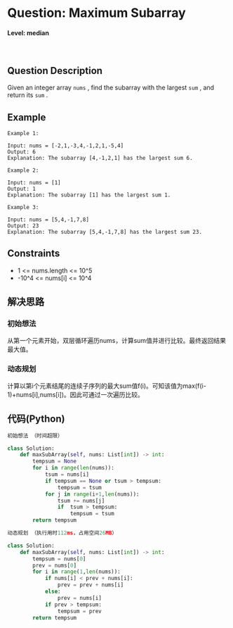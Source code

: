 # Question: Maximum Subarray
#### Level: median
<br>

## Question Description
Given an integer array `nums` , find the subarray with the largest `sum` , and return its `sum` .

## Example
```
Example 1: 

Input: nums = [-2,1,-3,4,-1,2,1,-5,4]
Output: 6
Explanation: The subarray [4,-1,2,1] has the largest sum 6.
```
```
Example 2:

Input: nums = [1]
Output: 1
Explanation: The subarray [1] has the largest sum 1.
```
```
Example 3:

Input: nums = [5,4,-1,7,8]
Output: 23
Explanation: The subarray [5,4,-1,7,8] has the largest sum 23.
```
## Constraints
* 1 <= nums.length <= 10^5
* -10^4 <= nums[i] <= 10^4
## 解决思路
### 初始想法
从第一个元素开始，双层循环遍历nums，计算sum值并进行比较。最终返回结果最大值。
### 动态规划
计算以第i个元素结尾的连续子序列的最大sum值f(i)。可知该值为max(f(i-1)+nums[i],nums[i])。因此可通过一次遍历比较。

## 代码(Python)
```Python
初始想法 （时间超限）

class Solution:
    def maxSubArray(self, nums: List[int]) -> int:
        tempsum = None
        for i in range(len(nums)):
            tsum = nums[i]
            if tempsum == None or tsum > tempsum:
                tempsum = tsum
            for j in range(i+1,len(nums)):
                tsum += nums[j]
                if  tsum > tempsum:
                    tempsum = tsum
        return tempsum
```

```Python
动态规划 （执行用时112ms，占用空间26MB）

class Solution:
    def maxSubArray(self, nums: List[int]) -> int:
        tempsum = nums[0]
        prev = nums[0]
        for i in range(1,len(nums)):
            if nums[i] < prev + nums[i]:
                prev = prev + nums[i]
            else:
                prev = nums[i]
            if prev > tempsum:
                tempsum = prev 
        return tempsum
```
